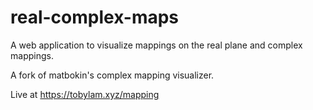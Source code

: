 # real-complex-maps
A web application to visualize mappings on the real plane and complex mappings.

A fork of matbokin's complex mapping visualizer.

Live at https://tobylam.xyz/mapping

